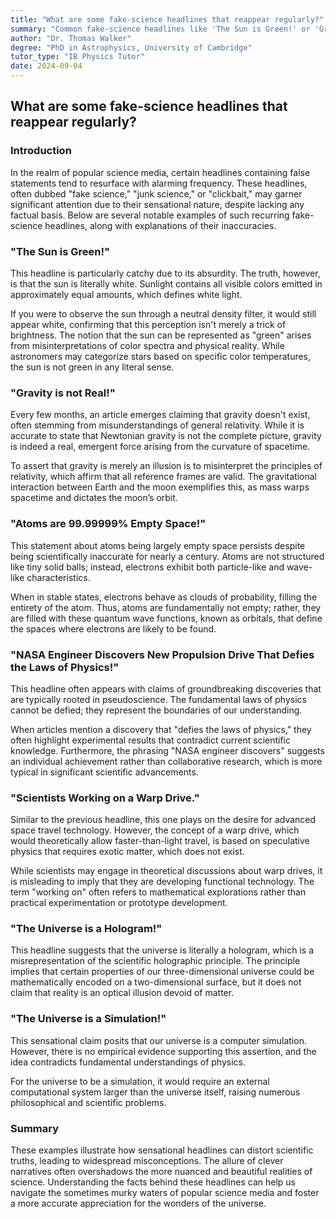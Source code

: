 ```yaml
---
title: "What are some fake-science headlines that reappear regularly?"
summary: "Common fake-science headlines like 'The Sun is Green!' or 'Gravity is not Real!' reappear regularly, often appealing to people's desire for novelty and feeling smarter than others. These headlines, while catchy, are based on misleading interpretations of scientific concepts."
author: "Dr. Thomas Walker"
degree: "PhD in Astrophysics, University of Cambridge"
tutor_type: "IB Physics Tutor"
date: 2024-09-04
---
```


## What are some fake-science headlines that reappear regularly?

### Introduction
In the realm of popular science media, certain headlines containing false statements tend to resurface with alarming frequency. These headlines, often dubbed "fake science," "junk science," or "clickbait," may garner significant attention due to their sensational nature, despite lacking any factual basis. Below are several notable examples of such recurring fake-science headlines, along with explanations of their inaccuracies.

### "The Sun is Green!"
This headline is particularly catchy due to its absurdity. The truth, however, is that the sun is literally white. Sunlight contains all visible colors emitted in approximately equal amounts, which defines white light. 

If you were to observe the sun through a neutral density filter, it would still appear white, confirming that this perception isn't merely a trick of brightness. The notion that the sun can be represented as "green" arises from misinterpretations of color spectra and physical reality. While astronomers may categorize stars based on specific color temperatures, the sun is not green in any literal sense.

### "Gravity is not Real!"
Every few months, an article emerges claiming that gravity doesn't exist, often stemming from misunderstandings of general relativity. While it is accurate to state that Newtonian gravity is not the complete picture, gravity is indeed a real, emergent force arising from the curvature of spacetime. 

To assert that gravity is merely an illusion is to misinterpret the principles of relativity, which affirm that all reference frames are valid. The gravitational interaction between Earth and the moon exemplifies this, as mass warps spacetime and dictates the moon’s orbit.

### "Atoms are 99.99999% Empty Space!"
This statement about atoms being largely empty space persists despite being scientifically inaccurate for nearly a century. Atoms are not structured like tiny solid balls; instead, electrons exhibit both particle-like and wave-like characteristics. 

When in stable states, electrons behave as clouds of probability, filling the entirety of the atom. Thus, atoms are fundamentally not empty; rather, they are filled with these quantum wave functions, known as orbitals, that define the spaces where electrons are likely to be found.

### "NASA Engineer Discovers New Propulsion Drive That Defies the Laws of Physics!"
This headline often appears with claims of groundbreaking discoveries that are typically rooted in pseudoscience. The fundamental laws of physics cannot be defied; they represent the boundaries of our understanding. 

When articles mention a discovery that "defies the laws of physics," they often highlight experimental results that contradict current scientific knowledge. Furthermore, the phrasing "NASA engineer discovers" suggests an individual achievement rather than collaborative research, which is more typical in significant scientific advancements.

### "Scientists Working on a Warp Drive."
Similar to the previous headline, this one plays on the desire for advanced space travel technology. However, the concept of a warp drive, which would theoretically allow faster-than-light travel, is based on speculative physics that requires exotic matter, which does not exist.

While scientists may engage in theoretical discussions about warp drives, it is misleading to imply that they are developing functional technology. The term "working on" often refers to mathematical explorations rather than practical experimentation or prototype development.

### "The Universe is a Hologram!"
This headline suggests that the universe is literally a hologram, which is a misrepresentation of the scientific holographic principle. The principle implies that certain properties of our three-dimensional universe could be mathematically encoded on a two-dimensional surface, but it does not claim that reality is an optical illusion devoid of matter.

### "The Universe is a Simulation!"
This sensational claim posits that our universe is a computer simulation. However, there is no empirical evidence supporting this assertion, and the idea contradicts fundamental understandings of physics. 

For the universe to be a simulation, it would require an external computational system larger than the universe itself, raising numerous philosophical and scientific problems.

### Summary
These examples illustrate how sensational headlines can distort scientific truths, leading to widespread misconceptions. The allure of clever narratives often overshadows the more nuanced and beautiful realities of science. Understanding the facts behind these headlines can help us navigate the sometimes murky waters of popular science media and foster a more accurate appreciation for the wonders of the universe.
    